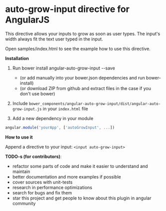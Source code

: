 auto-grow-input directive for AngularJS
========================

This directive allows your inputs to grow as soon as user types.
The input's width always fit the text user typed in the input.

Open samples/index.html to see the example how to use this directive.

**Installation**

1. Run bower install angular-auto-grow-input --save

    * (or add manually into your bower.json dependencies and run bower-install)
    * (or download ZIP from github and extract files in the case if you don't use bower)
    
2. Include `bower_components/angular-auto-grow-input/dist/angular-auto-grow-input.js` in your `index.html` file

3. Add a new dependency in your module
```javascript
angular.module('yourApp', ['autoGrowInput', ...])
```

**How to use it**

Append a directive to your input: `<input auto-grow-input>`

**TODO-s (for contributors)**:

 * refactor some parts of code and make it easier to understand and maintain
 * better documentation and more examples if possible
 * cover sources with unit-tests
 * research in performance optimizations
 * search for bugs and fix them
 * star this project and get people to know about this plugin in angular community